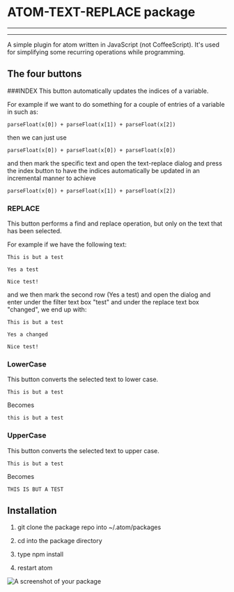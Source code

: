 # ATOM-TEXT-REPLACE package
-----------------------------------------
<!-- TODO:
Initial focus on filter box and tab support.

Possible extensions:
The ability to specify to replace something with an questionmark to replace the content....
e.g.
arrayA[0]
arrayA[1]
arrayA[2]
arrayA[3]

Filter: arrayA[?]
Replace: x

result:
arrayA[x]
arrayA[x]
arrayA[x]
arrayA[x]

if one wants to find and replace a question mark it has to be escaped as:
Filter: thiscontains?questionmark
needs to be
Filter: thiscontains\?questionmark


-----------------------------------
Maybe also an prefix/postfix on all words...

---------------------------------------------

bug with
h, s, v = colorsys.rgb_to_hsv(frame[y][x][0], frame[y][x][0], frame[y][x][0]) -->

-----------------------------------------
A simple plugin for atom written in JavaScript (not CoffeeScript). It's used for simplifying some recurring operations while programming.

## The four buttons
###INDEX
This button automatically updates the indices of a variable.

For example if we want to do something for a couple of entries of a variable in such as:

```
parseFloat(x[0]) + parseFloat(x[1]) + parseFloat(x[2])
```

then we can just use

```
parseFloat(x[0]) + parseFloat(x[0]) + parseFloat(x[0])
```

and then mark the specific text and open the text-replace dialog and press the index button to
have the indices automatically be updated in an incremental manner to achieve

```
parseFloat(x[0]) + parseFloat(x[1]) + parseFloat(x[2])
```

### REPLACE
This button performs a find and replace operation, but only on the text that has been selected.

For example if we have the following text:

```
This is but a test

Yes a test

Nice test!
```

and we then mark the second row (Yes a test) and open the dialog and enter under the filter text box "test" and under the replace text box "changed", we end up with:

```
This is but a test

Yes a changed

Nice test!
```

### LowerCase
This button converts the selected text to lower case.

```
This is but a test
```

Becomes

```
this is but a test
```

### UpperCase
This button converts the selected text to upper case.

```
This is but a test
```

Becomes

```
THIS IS BUT A TEST
```

## Installation
1. git clone the package repo into ~/.atom/packages

2. cd into the package directory

3. type npm install

4. restart atom

![A screenshot of your package](https://f.cloud.github.com/assets/69169/2290250/c35d867a-a017-11e3-86be-cd7c5bf3ff9b.gif)
